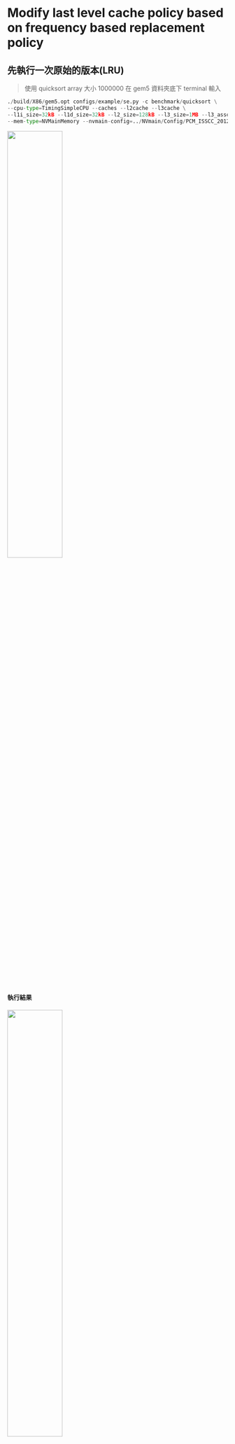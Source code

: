 # Modify last level cache policy based on frequency based replacement policy
## 先執行一次原始的版本(LRU)
> 使用 quicksort array 大小 1000000
> 在 gem5 資料夾底下 terminal 輸入
```python
./build/X86/gem5.opt configs/example/se.py -c benchmark/quicksort \
--cpu-type=TimingSimpleCPU --caches --l2cache --l3cache \
--l1i_size=32kB --l1d_size=32kB --l2_size=128kB --l3_size=1MB --l3_assoc=2 \
--mem-type=NVMainMemory --nvmain-config=../NVmain/Config/PCM_ISSCC_2012_4GB.config
```
<img src="https://github.com/user-attachments/assets/c81fa6f7-f0a7-41fc-af03-bf8fa4bcb092" width="50%" height="auto">

#### 執行結果

<img src="https://github.com/user-attachments/assets/79cf05a3-258a-49ac-b563-252e29dbc3bf" width="50%" height="auto">

#### gem5/m5out/stats.txt 看 log


